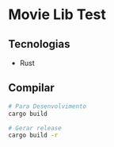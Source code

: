 # Movie Lib Test

## Tecnologias
- Rust

## Compilar
``` bash
# Para Desenvolvimento
cargo build

# Gerar release
cargo build -r
```
